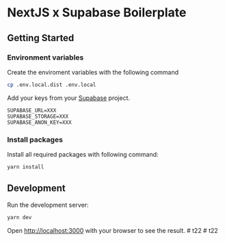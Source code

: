 # NextJS x Supabase Boilerplate

## Getting Started

### Environment variables

Create the enviroment variables with the following command  
```bash
cp .env.local.dist .env.local
```

Add your keys from your [Supabase](https://app.supabase.io/) project.

```dotenv
SUPABASE_URL=XXX
SUPABASE_STORAGE=XXX
SUPABASE_ANON_KEY=XXX
```

### Install packages

Install all required packages with following command:
```bash
yarn install
```

## Development
Run the development server:

```bash
yarn dev
```

Open [http://localhost:3000](http://localhost:3000) with your browser to see the result.
#   t 2 2  
 #   t 2 2  
 